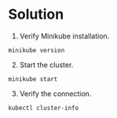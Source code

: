 # Solution
1. Verify Minikube installation.

```
minikube version
```

2. Start the cluster.

```$xslt
minikube start
```

3. Verify the connection.
```$xslt
kubectl cluster-info
```